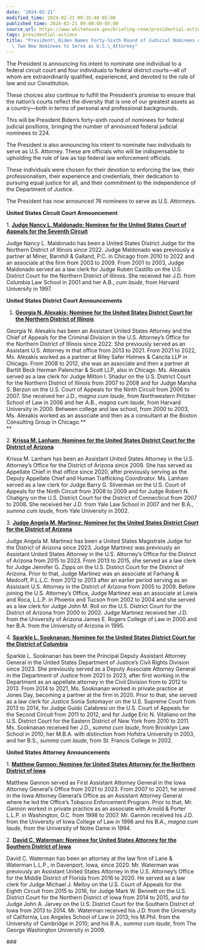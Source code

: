 ```yaml
---
date: '2024-02-21'
modified_time: 2024-02-21 09:35:48-05:00
published_time: 2024-02-21 09:00:00-05:00
source_url: https://www.whitehouse.gov/briefing-room/presidential-actions/2024/02/21/president-biden-names-forty-sixth-round-of-judicial-nominees-and-announces-two-new-nominees-to-serve-as-u-s-attorney/
tags: presidential-actions
title: "President\_Biden Names Forty-Sixth Round of Judicial Nominees and Announces\
  \ Two New Nominees to Serve as U.S.\_Attorney"
---
```

 
The President is announcing his intent to nominate one individual to a
federal circuit court and four individuals to federal district
courts—all of whom are extraordinarily qualified, experienced, and
devoted to the rule of law and our Constitution.  
  
These choices also continue to fulfill the President’s promise to ensure
that the nation’s courts reflect the diversity that is one of our
greatest assets as a country—both in terms of personal and professional
backgrounds.  
  
This will be President Biden’s forty-sixth round of nominees for federal
judicial positions, bringing the number of announced federal judicial
nominees to 224.  
  
The President is also announcing his intent to nominate two individuals
to serve as U.S. Attorney. These are officials who will be indispensable
to upholding the rule of law as top federal law enforcement officials.  
  
These individuals were chosen for their devotion to enforcing the law,
their professionalism, their experience and credentials, their
dedication to pursuing equal justice for all, and their commitment to
the independence of the Department of Justice.  
  
The President has now announced 76 nominees to serve as U.S.
Attorneys.  
  
**United States Circuit Court Announcement**

1\. **<u>Judge Nancy L. Maldonado: Nominee for the United States Court
of Appeals for the Seventh Circuit</u>**  
  
Judge Nancy L. Maldonado has been a United States District Judge for the
Northern District of Illinois since 2022. Judge Maldonado was previously
a partner at Miner, Barnhill & Galland, P.C. in Chicago from 2010 to
2022 and an associate at the firm from 2003 to 2009. From 2001 to 2003,
Judge Maldonado served as a law clerk for Judge Rubén Castillo on the
U.S. District Court for the Northern District of Illinois. She received
her J.D. from Columbia Law School in 2001 and her A.B., *cum laude*,
from Harvard University in 1997.  
  
**United States District Court Announcements**  
  
1. **<u>Georgia N. Alexakis: Nominee for the United States District
Court for the Northern District of Illinois</u>**

Georgia N. Alexakis has been an Assistant United States Attorney and the
Chief of Appeals for the Criminal Division in the U.S. Attorney’s Office
for the Northern District of Illinois since 2022. She previously served
as an Assistant U.S. Attorney in that office from 2013 to 2021. From
2021 to 2022, Ms. Alexakis worked as a partner at Riley Safer Holmes &
Cancila LLP in Chicago. From 2008 to 2012, she was an associate and then
a partner at Bartlit Beck Herman Palenchar & Scott LLP, also in Chicago.
Ms. Alexakis served as a law clerk for Judge Milton I. Shadur on the
U.S. District Court for the Northern District of Illinois from 2007 to
2008 and for Judge Marsha S. Berzon on the U.S. Court of Appeals for the
Ninth Circuit from 2006 to 2007. She received her J.D., *magna cum
laude*, from Northwestern Pritzker School of Law in 2006 and her A.B.,
*magna cum laude*, from Harvard University in 2000. Between college and
law school, from 2000 to 2003, Ms. Alexakis worked as an associate and
then as a consultant at the Boston Consulting Group in Chicago.**  
**

2\. **<u>Krissa M. Lanham: Nominee for the United States District Court
for the District of Arizona</u>**

Krissa M. Lanham has been an Assistant United States Attorney in the
U.S. Attorney’s Office for the District of Arizona since 2009. She has
served as Appellate Chief in that office since 2020, after previously
serving as the Deputy Appellate Chief and Human Trafficking Coordinator.
Ms. Lanham served as a law clerk for Judge Barry G. Silverman on the
U.S. Court of Appeals for the Ninth Circuit from 2008 to 2009 and for
Judge Robert N. Chatigny on the U.S. District Court for the District of
Connecticut from 2007 to 2008. She received her J.D. from Yale Law
School in 2007 and her B.A., *summa cum laude*, from Yale University in
2002.

3\. **<u>Judge Angela M. Martinez: Nominee for the United States
District Court for the District of Arizona</u>**

Judge Angela M. Martinez has been a United States Magistrate Judge for
the District of Arizona since 2023. Judge Martinez was previously an
Assistant United States Attorney in the U.S. Attorney’s Office for the
District of Arizona from 2015 to 2023. From 2013 to 2015, she served as
a law clerk for Judge Jennifer G. Zipps on the U.S. District Court for
the District of Arizona. Prior to that, Judge Martinez was an associate
at Farhang & Medcoff, P.L.L.C. from 2012 to 2013 after an earlier period
serving as an Assistant U.S. Attorney in the District of Arizona from
2005 to 2009. Before joining the U.S. Attorney’s Office, Judge Martinez
was an associate at Lewis and Roca, L.L.P. in Phoenix and Tucson from
2002 to 2004 and she served as a law clerk for Judge John M. Roll on the
U.S. District Court for the District of Arizona from 2000 to 2002. Judge
Martinez received her J.D. from the University of Arizona James E.
Rogers College of Law in 2000 and her B.A. from the University of
Arizona in 1995.

4\. **<u>Sparkle L. Sooknanan: Nominee for the United States District
Court for the District of Columbia</u>**

Sparkle L. Sooknanan has been the Principal Deputy Assistant Attorney
General in the United States Department of Justice’s Civil Rights
Division since 2023. She previously served as a Deputy Associate
Attorney General in the Department of Justice from 2021 to 2023, after
first working in the Department as an appellate attorney in the Civil
Division from to 2012 to 2013. From 2014 to 2021, Ms. Sooknanan worked
in private practice at Jones Day, becoming a partner at the firm in
2020. Prior to that, she served as a law clerk for Justice Sonia
Sotomayor on the U.S. Supreme Court from 2013 to 2014, for Judge Guido
Calabresi on the U.S. Court of Appeals for the Second Circuit from 2011
to 2012, and for Judge Eric N. Vitaliano on the U.S. District Court for
the Eastern District of New York from 2010 to 2011. Ms. Sooknanan
received her J.D., *summa cum laude*, from Brooklyn Law School in 2010,
her M.B.A. with distinction from Hofstra University in 2003, and her
B.S., *summa cum laude*, from St. Francis College in 2002.  
  
**United States Attorney Announcements**

1\. **<u>Matthew Gannon: Nominee for United States Attorney for the
Northern District of Iowa</u>**

Matthew Gannon served as First Assistant Attorney General in the Iowa
Attorney General’s Office from 2021 to 2023. From 2007 to 2021, he
served in the Iowa Attorney General’s Office as an Assistant Attorney
General where he led the Office’s Tobacco Enforcement Program. Prior to
that, Mr. Gannon worked in private practice as an associate with Arnold
& Porter L.L.P. in Washington, D.C. from 1998 to 2007. Mr. Gannon
received his J.D. from the University of Iowa College of Law in 1998 and
his B.A., *magna cum laude*, from the University of Notre Dame in 1994.

2\. **<u>David C. Waterman: Nominee for United States Attorney for the
Southern District of Iowa</u>**

David C. Waterman has been an attorney at the law firm of Lane &
Waterman L.L.P., in Davenport, Iowa, since 2020. Mr. Waterman was
previously an Assistant United States Attorney in the U.S. Attorney’s
Office for the Middle District of Florida from 2016 to 2020. He served
as a law clerk for Judge Michael J. Melloy on the U.S. Court of Appeals
for the Eighth Circuit from 2015 to 2016, for Judge Mark W. Bennett on
the U.S. District Court for the Northern District of Iowa from 2014 to
2015, and for Judge John A. Jarvey on the U.S. District Court for the
Southern District of Iowa from 2013 to 2014. Mr. Waterman received his
J.D. from the University of California, Los Angeles School of Law in
2013; his M.Phil. from the University of Cambridge in 2010; and his
B.A., *summa cum laude*, from The George Washington University in 2009.

\###
